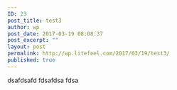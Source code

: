 ```yaml
---
ID: 23
post_title: test3
author: wp
post_date: 2017-03-19 08:08:37
post_excerpt: ""
layout: post
permalink: http://wp.litefeel.com/2017/03/19/test3/
published: true
---
```

dsafdsafd
fdsafdsa
fdsa